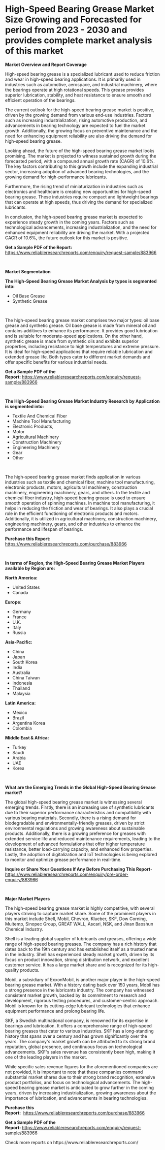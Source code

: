 <p><h1>High-Speed Bearing Grease Market Size Growing and Forecasted for period from 2023 - 2030 and provides complete market analysis of this market</h1></p><p><strong>Market Overview and Report Coverage</strong></p>
<p><p>High-speed bearing grease is a specialized lubricant used to reduce friction and wear in high-speed bearing applications. It is primarily used in industries such as automotive, aerospace, and industrial machinery, where the bearings operate at high rotational speeds. This grease provides superior lubrication, stability, and heat resistance to ensure smooth and efficient operation of the bearings.</p><p>The current outlook for the high-speed bearing grease market is positive, driven by the growing demand from various end-use industries. Factors such as increasing industrialization, rising automotive production, and advancements in bearing technology are expected to fuel the market growth. Additionally, the growing focus on preventive maintenance and the need for enhancing equipment reliability are also driving the demand for high-speed bearing grease.</p><p>Looking ahead, the future of the high-speed bearing grease market looks promising. The market is projected to witness sustained growth during the forecasted period, with a compound annual growth rate (CAGR) of 10.6%. The key factors contributing to this growth include the expanding industrial sector, increasing adoption of advanced bearing technologies, and the growing demand for high-performance lubricants.</p><p>Furthermore, the rising trend of miniaturization in industries such as electronics and healthcare is creating new opportunities for high-speed bearing grease. These industries require compact and lightweight bearings that can operate at high speeds, thus driving the demand for specialized lubricants.</p><p>In conclusion, the high-speed bearing grease market is expected to experience steady growth in the coming years. Factors such as technological advancements, increasing industrialization, and the need for enhanced equipment reliability are driving the market. With a projected CAGR of 10.6%, the future outlook for this market is positive.</p></p>
<p><strong>Get a Sample PDF of the Report:</strong> <a href="https://www.reliableresearchreports.com/enquiry/request-sample/883966">https://www.reliableresearchreports.com/enquiry/request-sample/883966</a></p>
<p>&nbsp;</p>
<p><strong>Market Segmentation</strong></p>
<p><strong>The High-Speed Bearing Grease Market Analysis by types is segmented into:</strong></p>
<p><ul><li>Oil Base Grease</li><li>Synthetic Grease</li></ul></p>
<p>&nbsp;</p>
<p><p>The high-speed bearing grease market comprises two major types: oil base grease and synthetic grease. Oil base grease is made from mineral oil and contains additives to enhance its performance. It provides good lubrication and is suitable for moderate-speed applications. On the other hand, synthetic grease is made from synthetic oils and exhibits superior properties, including resistance to high temperatures and extreme pressure. It is ideal for high-speed applications that require reliable lubrication and extended grease life. Both types cater to different market demands and offer specific benefits for various industrial needs.</p></p>
<p><strong>Get a Sample PDF of the Report:</strong>&nbsp;<a href="https://www.reliableresearchreports.com/enquiry/request-sample/883966">https://www.reliableresearchreports.com/enquiry/request-sample/883966</a></p>
<p>&nbsp;</p>
<p><strong>The High-Speed Bearing Grease Market Industry Research by Application is segmented into:</strong></p>
<p><ul><li>Textile And Chemical Fiber</li><li>Machine Tool Manufacturing</li><li>Electronic Products,</li><li>Motor</li><li>Agricultural Machinery</li><li>Construction Machinery</li><li>Engineering Machinery</li><li>Gear</li><li>Other</li></ul></p>
<p>&nbsp;</p>
<p><p>The high-speed bearing grease market finds application in various industries such as textile and chemical fiber, machine tool manufacturing, electronic products, motors, agricultural machinery, construction machinery, engineering machinery, gears, and others. In the textile and chemical fiber industry, high-speed bearing grease is used to ensure smooth operation of spinning machines. In machine tool manufacturing, it helps in reducing the friction and wear of bearings. It also plays a crucial role in the efficient functioning of electronic products and motors. Additionally, it is utilized in agricultural machinery, construction machinery, engineering machinery, gears, and other industries to enhance the performance and lifespan of bearings.</p></p>
<p><strong>Purchase this Report:</strong>&nbsp; <a href="https://www.reliableresearchreports.com/purchase/883966">https://www.reliableresearchreports.com/purchase/883966</a></p>
<p>&nbsp;</p>
<p><strong>In terms of Region, the High-Speed Bearing Grease Market Players available by Region are:</strong></p>
<p>
    <p> <strong> North America: </strong>
        <ul>
            <li>United States</li>
            <li>Canada</li>
        </ul>
        </p> 
    <p> <strong> Europe: </strong>
        <ul>
            <li>Germany</li>
            <li>France</li>
            <li>U.K.</li>
            <li>Italy</li>
            <li>Russia</li>
        </ul>
        </p> 
    <p> <strong> Asia-Pacific: </strong>
        <ul>
            <li>China</li>
            <li>Japan</li>
            <li>South Korea</li>
            <li>India</li>
            <li>Australia</li>
            <li>China Taiwan</li>
            <li>Indonesia</li>
            <li>Thailand</li>
            <li>Malaysia</li>
        </ul>
        </p> 
    <p> <strong> Latin America: </strong>
        <ul>
            <li>Mexico</li>
            <li>Brazil</li>
            <li>Argentina Korea</li>
            <li>Colombia</li>
        </ul>
        </p> 
    <p> <strong> Middle East & Africa: </strong>
        <ul>
            <li>Turkey</li>
            <li>Saudi</li>
            <li>Arabia</li>
            <li>UAE</li>
            <li>Korea</li>
        </ul>
    </p>
    </p>
<p>&nbsp;</p>
<p><strong>What are the Emerging Trends in the Global High-Speed Bearing Grease market?</strong></p>
<p><p>The global high-speed bearing grease market is witnessing several emerging trends. Firstly, there is an increasing use of synthetic lubricants due to their superior performance characteristics and compatibility with various bearing materials. Secondly, there is a rising demand for biodegradable and environmentally-friendly greases, driven by strict environmental regulations and growing awareness about sustainable products. Additionally, there is a growing preference for greases with extended service life and reduced maintenance requirements, leading to the development of advanced formulations that offer higher temperature resistance, better load-carrying capacity, and enhanced flow properties. Lastly, the adoption of digitalization and IoT technologies is being explored to monitor and optimize grease performance in real-time.</p></p>
<p><strong>Inquire or Share Your Questions If Any Before Purchasing This Report</strong>- <a href="https://www.reliableresearchreports.com/enquiry/pre-order-enquiry/883966">https://www.reliableresearchreports.com/enquiry/pre-order-enquiry/883966</a></p>
<p>&nbsp;</p>
<p><strong>Major Market Players</strong></p>
<p><p>The high-speed bearing grease market is highly competitive, with several players striving to capture market share. Some of the prominent players in this market include Shell, Mobil, Chevron, Klueber, SKF, Dow Corning, Multemp, Sinopec Group, GREAT WALL, Ascari, NSK, and Jinan Baoshun Chemical Industry.</p><p>Shell is a leading global supplier of lubricants and greases, offering a wide range of high-speed bearing greases. The company has a rich history that dates back to the 19th century and has established itself as a trusted name in the industry. Shell has experienced steady market growth, driven by its focus on product innovation, strong distribution network, and excellent customer service. It has a large market share and is recognized for its high-quality products.</p><p>Mobil, a subsidiary of ExxonMobil, is another major player in the high-speed bearing grease market. With a history dating back over 150 years, Mobil has a strong presence in the lubricants industry. The company has witnessed consistent market growth, backed by its commitment to research and development, rigorous testing procedures, and customer-centric approach. Mobil is known for its cutting-edge lubricant technologies that enhance equipment performance and prolong bearing life.</p><p>SKF, a Swedish multinational company, is renowned for its expertise in bearings and lubrication. It offers a comprehensive range of high-speed bearing greases that cater to various industries. SKF has a long-standing history that spans over a century and has grown significantly over the years. The company's market growth can be attributed to its strong brand reputation, global presence, and continuous focus on technological advancements. SKF's sales revenue has consistently been high, making it one of the leading players in the market.</p><p>While specific sales revenue figures for the aforementioned companies are not provided, it is important to note that these companies command substantial market shares due to their strong brand recognition, extensive product portfolios, and focus on technological advancements. The high-speed bearing grease market is anticipated to grow further in the coming years, driven by increasing industrialization, growing awareness about the importance of lubrication, and advancements in bearing technologies.</p></p>
<p><strong>Purchase this Report:</strong>&nbsp;&nbsp;<a href="https://www.reliableresearchreports.com/purchase/883966">https://www.reliableresearchreports.com/purchase/883966</a></p>
<p></p>
<p><strong>Get a Sample PDF of the Report:</strong>&nbsp;<a href="https://www.reliableresearchreports.com/enquiry/request-sample/883966">https://www.reliableresearchreports.com/enquiry/request-sample/883966</a></p>
<p>Check more reports on https://www.reliableresearchreports.com/</p>